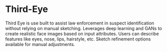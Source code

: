 # Third-Eye
Third Eye is use built to assist law enforcement in suspect identification without relying on manual sketching. Leverages deep learning and GANs to create realistic face images based on input attributes. Users can describe features like eyes, nose, lips, hairstyle, etc. Sketch refinement options available for manual adjustments.
